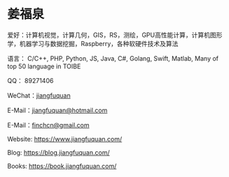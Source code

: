 # 姜福泉

爱好：计算机视觉，计算几何，GIS，RS，测绘，GPU高性能计算，计算机图形学，机器学习与数据挖掘，Raspberry，各种软硬件技术及算法

语言： C/C++, PHP, Python, JS, Java, C#, Golang, Swift, Matlab, Many of top 50 language in TOIBE

QQ： 89271406

WeChat：[jiangfuquan](weixin://contacts/profile/jiangfuquan)

E-Mail：[jiangfuquan@hotmail.com](mailto://jiangfuquan@hotmail.com)

E-Mail：finchcn@gmail.com

Website: https://www.jiangfuquan.com/

Blog: https://blog.jiangfuquan.com/

Books: https://book.jiangfuquan.com/

